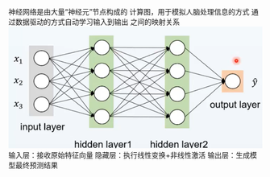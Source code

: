 神经网络是由大量“神经元”节点构成的 计算图，用于模拟人脑处理信息的方式 
通过数据驱动的方式自动学习输入到输出 之间的映射关系
![](asserts/Pasted%20image%2020250805170616.png)
输入层：接收原始特征向量 
隐藏层：执行线性变换+非线性激活 
输出层：生成模型最终预测结果

